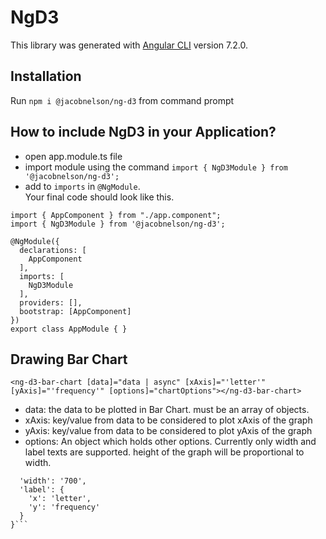 # NgD3

This library was generated with [Angular CLI](https://github.com/angular/angular-cli) version 7.2.0.

## Installation

Run `npm i @jacobnelson/ng-d3` from command prompt

## How to include NgD3 in your Application?

- open app.module.ts file
- import module using the command `import { NgD3Module } from '@jacobnelson/ng-d3';`
- add to `imports` in `@NgModule`.  
Your final code should look like this.  


```import { NgModule } from "@angular/core";  
import { AppComponent } from "./app.component";  
import { NgD3Module } from '@jacobnelson/ng-d3';  

@NgModule({  
  declarations: [  
    AppComponent  
  ],  
  imports: [  
    NgD3Module  
  ],  
  providers: [],  
  bootstrap: [AppComponent]  
})  
export class AppModule { }
```

## Drawing Bar Chart

```<ng-d3-bar-chart [data]="data | async" [xAxis]="'letter'" [yAxis]="'frequency'" [options]="chartOptions"></ng-d3-bar-chart>```  

- data: the data to be plotted in Bar Chart. must be an array of objects.
- xAxis: key/value from data to be considered to plot xAxis of the graph
- yAxis: key/value from data to be considered to plot yAxis of the graph
- options: An object which holds other options. Currently only width and label texts are supported. height of the graph will be proportional to width.

```chartOptions = {  
  'width': '700',  
  'label': {  
    'x': 'letter',  
    'y': 'frequency'  
  }  
}```  

